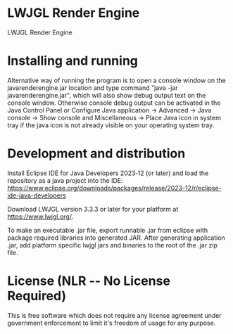 # LWJGL Render Engine
LWJGL Render Engine

# Installing and running

Alternative way of running the program is to open a console window on the javarenderengine.jar location and type command
"java -jar javarenderengine.jar", which will also show debug output text on the console window. Otherwise console debug output
can be activated in the Java Control Panel or Configure Java application -> Advanced -> Java console -> Show console and
Miscellaneous -> Place Java icon in system tray if the java icon is not already visible on your operating system tray.

# Development and distribution

Install Eclipse IDE for Java Developers 2023‑12 (or later) and load the repository as a java project into the IDE:
https://www.eclipse.org/downloads/packages/release/2023-12/r/eclipse-ide-java-developers

Download LWJGL version 3.3.3 or later for your platform at https://www.lwjgl.org/.

To make an executable .jar file, export runnable .jar from eclipse with package required libraries into generated JAR.
After generating application .jar, add platform specific lwjgl jars and binaries to the root of the .jar zip file.

# License (NLR -- No License Required)
This is free software which does not require any license agreement under government enforcement to limit it's freedom of usage for any purpose.

